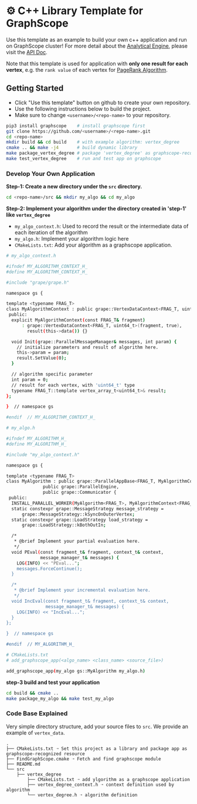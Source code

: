 # ⚙️  C++ Library Template for GraphScope

Use this template as an example to build your own c++ application and run on GraphScope cluster! For more detail about the [Analytical Engine](https://graphscope.io/docs/analytics_engine.html), please visit the [API Doc](https://graphscope.io/docs/reference/analytical_engine_index.html#).

Note that this template is used for application with **only one result for each vertex**, e.g. the `rank value` of each vertex for [PageRank Algorithm](https://en.wikipedia.org/wiki/PageRank).

## Getting Started
- Click "Use this template" button on github to create your own repository.
- Use the following instructions below to build the project.
- Make sure to change `<username>/<repo-name>` to your repository.

```bash
pip3 install graphscope    # install graphscope first
git clone https://github.com/<username>/<repo-name>.git
cd <repo-name>
mkdir build && cd build    # with example algorithm: vertex_degree
cmake .. && make -j4       # build dynamic library
make package_vertex_degree # package 'vertex_degree' as graphscope-recognized resource
make test_vertex_degree    # run and test app on graphscope
```

### Develop Your Own Application
**Step-1: Create a new directory under the `src` directory.**
```bash
cd <repo-name>/src && mkdir my_algo && cd my_algo
```

**Step-2: Implement your algorithm under the directory created in 'step-1' like `vertex_degree`**
- `my_algo_context.h`: Used to record the result or the intermediate data of each iteration of the algorithm
- `my_algo.h`: Implement your algorithm logic here
- `CMakeLists.txt`: Add your algorithm as a graphscope application.

```bash
# my_algo_context.h

#ifndef MY_ALGORITHM_CONTEXT_H_
#define MY_ALGORITHM_CONTEXT_H_

#include "grape/grape.h"

namespace gs {

template <typename FRAG_T>
class MyAlgorithmContext : public grape::VertexDataContext<FRAG_T, uint64_t> {
 public:
  explicit MyAlgorithmContext(const FRAG_T& fragment)
      : grape::VertexDataContext<FRAG_T, uint64_t>(fragment, true),
        result(this->data()) {}

  void Init(grape::ParallelMessageManager& messages, int param) {
    // initialize parameters and result of algorithm here.
    this->param = param;
    result.SetValue(0);
  }

  // algorithm specific parameter
  int param = 0;
  // result for each vertex, with 'uint64_t' type
  typename FRAG_T::template vertex_array_t<uint64_t>& result;
};

}  // namespace gs

#endif  // MY_ALGORITHM_CONTEXT_H_
```


```bash
# my_algo.h

#ifndef MY_ALGORITHM_H_
#define MY_ALGORITHM_H_

#include "my_algo_context.h"

namespace gs {

template <typename FRAG_T>
class MyAlgorithm : public grape::ParallelAppBase<FRAG_T, MyAlgorithmContext<FRAG_T>>,
              public grape::ParallelEngine,
              public grape::Communicator {
 public:
  INSTALL_PARALLEL_WORKER(MyAlgorithm<FRAG_T>, MyAlgorithmContext<FRAG_T>, FRAG_T)
  static constexpr grape::MessageStrategy message_strategy =
      grape::MessageStrategy::kSyncOnOuterVertex;
  static constexpr grape::LoadStrategy load_strategy =
      grape::LoadStrategy::kBothOutIn;

  /*
   * @brief Implement your partial evaluation here.
   */
  void PEval(const fragment_t& fragment, context_t& context,
             message_manager_t& messages) {
    LOG(INFO) << "PEval...";
    messages.ForceContinue();
  }

  /*
   * @brief Implement your incremental evaluation here.
   */
  void IncEval(const fragment_t& fragment, context_t& context,
               message_manager_t& messages) {
    LOG(INFO) << "IncEval...";
  }
};

}  // namespace gs

#endif  // MY_ALGORITHM_H_
```

```bash
# CMakeLists.txt
# add_graphscope_app(<algo_name> <class_name> <source_file>)

add_graphscope_app(my_algo gs::MyAlgorithm my_algo.h)
```

**step-3 build and test your application**
```bash
cd build && cmake ..
make package_my_algo && make test_my_algo
```

### Code Base Explained
Very simple directory structure, add your source files to `src`. We provide an example of `vertex_data`.
```
.
├── CMakeLists.txt ➝ Set this project as a library and package app as graphscope-recognized resource
├── FindGraphScope.cmake ➝ Fetch and find graphscope module
├── README.md
└── src
    ├── vertex_degree
        ├── CMakeLists.txt ➝ add ylgorithm as a graphscope application
        ├── vertex_degree_context.h ➝ context definition used by algorithm
        └── vertex_degree.h ➝ algorithm definition
```
